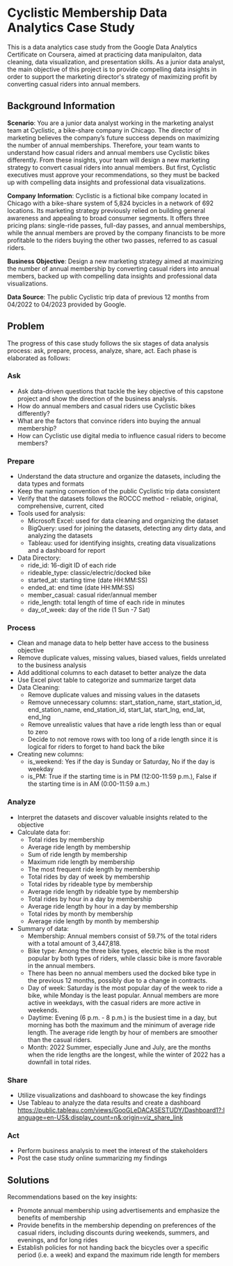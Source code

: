 # Cyclistic Membership Data Analytics Case Study
This is a data analytics case study from the Google Data Analytics Certificate on Coursera, aimed at practicing data manipulaiton, data cleaning, data visualization, and presentation skills. As a junior data analyst, the main objective of this project is to provide compelling data insights in order to support the marketing director's strategy of maximizing profit by converting casual riders into annual members.

## Background Information
**Scenario**: You are a junior data analyst working in the marketing analyst team at Cyclistic, a bike-share company in Chicago. The director of marketing believes the company’s future success depends on maximizing the number of annual memberships. Therefore, your team wants to understand how casual riders and annual members use Cyclistic bikes differently. From these insights, your team will design a new marketing strategy to convert casual riders into annual members. But first, Cyclistic executives must approve your recommendations, so they must be backed up with compelling data insights and professional data visualizations.


**Company** **Information**: Cyclistic is a fictional bike company located in Chicago with a bike-share system of 5,824 bycicles in a network of 692 locations. Its marketing strategy previously relied on building general awareness and appealing to broad consumer segments. It offers three pricing plans: single-ride passes, full-day passes, and annual memberships, while the annual members are proved by the company financists to be more profitable to the riders buying the other two passes, referred to as casual riders.

**Business** **Objective**: Design a new marketing strategy aimed at maximizing the number of annual membership by converting casual riders into annual members, backed up with compelling data insights and professional data visualizations.

**Data Source**: The public Cyclistic trip data of previous 12 months from 04/2022 to 04/2023 provided by Google.

## Problem
The progress of this case study follows the six stages of data analysis process: ask, prepare, process, analyze, share, act. Each phase is elaborated as follows:

### Ask
- Ask data-driven questions that tackle the key objective of this capstone project and show the direction of the business analysis.
- How do annual members and casual riders use Cyclistic bikes differently?
- What are the factors that convince riders into buying the annual membership?
- How can Cyclistic use digital media to influence casual riders to become members?
### Prepare
- Understand the data structure and organize the datasets, including the data types and formats
- Keep the naming convention of the public Cyclistic trip data consistent
- Verify that the datasets follows the ROCCC method - reliable, original, comprehensive, current, cited
- Tools used for analysis:
  - Microsoft Excel: used for data cleaning and organizing the dataset
  - BigQuery: used for joining the datasets, detecting any dirty data, and analyzing the datasets
  - Tableau: used for identifying insights, creating data visualizations and a dashboard for report
- Data Directory:
  - ride_id: 16-digit ID of each ride
  - rideable_type: classic/electric/docked bike
  - started_at: starting time (date HH:MM:SS)
  - ended_at: end time (date HH:MM:SS)
  - member_casual: casual rider/annual member
  - ride_length: total length of time of each ride in minutes
  - day_of_week: day of the ride (1 Sun -7 Sat)
### Process
- Clean and manage data to help better have access to the business objective
- Remove duplicate values, missing values, biased values, fields unrelated to the business analysis
- Add additional columns to each dataset to better analyze the data
- Use Excel pivot table to categorize and summarize target data
- Data Cleaning:
    - Remove duplicate values and missing values in the datasets
    - Remove unnecessary columns: start_station_name, start_station_id, end_station_name, end_station_id, start_lat, start_lng, end_lat, end_lng
    - Remove unrealistic values that have a ride length less than or equal to zero
    - Decide to not remove rows with too long of a ride length since it is logical for riders to forget to hand back the bike
- Creating new columns:
    - is_weekend: Yes if the day is Sunday or Saturday, No if the day is weekday
    - is_PM: True if the starting time is in PM (12:00-11:59 p.m.), False if the starting time is in AM (0:00-11:59 a.m.)
### Analyze
- Interpret the datasets and discover valuable insights related to the objective
- Calculate data for:
    - Total rides by membership
    - Average ride length by membership
    - Sum of ride length by membership
    - Maximum ride length by membership
    - The most frequent ride length by membership
    - Total rides by day of week by membership
    - Total rides by rideable type by membership
    - Average ride length by rideable type by membership
    - Total rides by hour in a day by membership
    - Average ride length by hour in a day by membership
    - Total rides by month by membership
    - Average ride length by month by membership
- Summary of data:
  - Membership: Annual members consist of 59.7% of the total riders with a total amount of 3,447,818.
  - Bike type: Among the three bike types, electric bike is the most popular by both types of riders, while classic bike is more favorable in the annual members.
   - There has been no annual members used the docked bike type in the previous 12 months, possibly due to a change in contracts.
  - Day of week: Saturday is the most popular day of the week to ride a bike, while Monday is the least popular. Annual members are more active in weekdays, with the casual riders are more active in weekends.
  - Daytime: Evening (6 p.m. - 8 p.m.) is the busiest time in a day, but morning has both the maximum and the minimum of average ride length. The average ride length by hour of members are smoother than the casual riders.
  - Month: 2022 Summer, especially June and July, are the months when the ride lengths are the longest, while the winter of 2022 has a downfall in total rides.
### Share
- Utilize visualizations and dashboard to showcase the key findings
- Use Tableau to analyze the data results and create a dashboard https://public.tableau.com/views/GooGLeDACASESTUDY/Dashboard1?:language=en-US&:display_count=n&:origin=viz_share_link
### Act
- Perform business analysis to meet the interest of the stakeholders
- Post the case study online summarizing my findings

## Solutions
Recommendations based on the key insights:
- Promote annual membership using advertisements and emphasize the benefits of membership
- Provide benefits in the membership depending on preferences of the casual riders, including discounts during weekends, summers, and evenings, and for long rides
- Establish policies for not handing back the bicycles over a specific period (i.e. a week) and expand the maximum ride length for members

